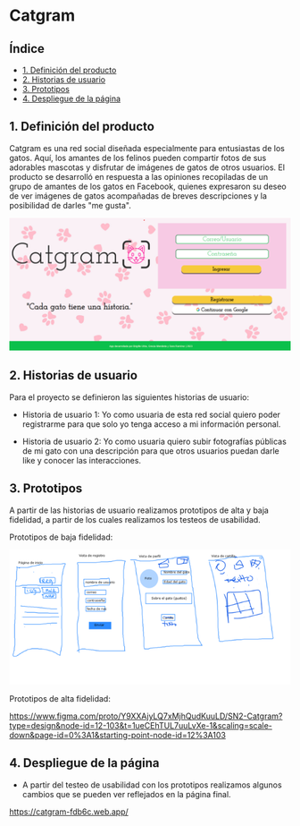 # Catgram

## Índice

* [1. Definición del producto](#1-definición-del-producto)
* [2. Historias de usuario](#2-historias-de-usuario)
* [3. Prototipos](#3-prototipos)
* [4. Despliegue de la página](#4-despliegue-de-la-página)


## 1. Definición del producto

Catgram es una red social diseñada especialmente para entusiastas de los gatos. Aquí, los amantes de los felinos pueden compartir fotos de sus adorables mascotas y disfrutar de imágenes de gatos de otros usuarios. El producto se desarrolló en respuesta a las opiniones recopiladas de un grupo de amantes de los gatos en Facebook, quienes expresaron su deseo de ver imágenes de gatos acompañadas de breves descripciones y la posibilidad de darles "me gusta".

![Alt text](image.png)


## 2. Historias de usuario

Para el proyecto se definieron las siguientes historias de usuario:

* Historia de usuario 1: Yo como usuaria de esta red social quiero poder registrarme para que solo yo tenga acceso a mi información personal.

* Historia de usuario 2: Yo como usuaria quiero subir fotografías públicas de mi gato con una descripción para que otros usuarios puedan darle like y conocer las interacciones.


## 3. Prototipos


A partir de las historias de usuario realizamos prototipos de alta y baja fidelidad, a partir de los cuales realizamos los testeos de usabilidad.

Prototipos de baja fidelidad:


![Alt text](image-1.png)

Prototipos de alta fidelidad:

https://www.figma.com/proto/Y9XXAjyLQ7xMjhQudKuuLD/SN2-Catgram?type=design&node-id=12-103&t=1ueCEhTUL7uuLvXe-1&scaling=scale-down&page-id=0%3A1&starting-point-node-id=12%3A103


## 4. Despliegue de la página

* A partir del testeo de usabilidad con los prototipos realizamos algunos cambios que se pueden ver reflejados en la página final.

https://catgram-fdb6c.web.app/
